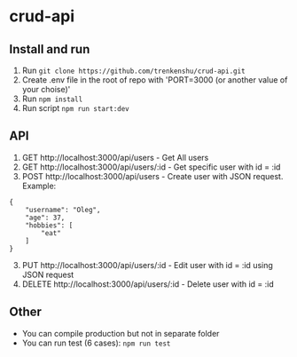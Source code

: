# crud-api

## Install and run
1. Run `git clone https://github.com/trenkenshu/crud-api.git`
1. Create .env file in the root of repo with 'PORT=3000 (or another value of your choise)'
2. Run `npm install`
3. Run script `npm run start:dev`

## API
1. GET http://localhost:3000/api/users - Get All users
2. GET http://localhost:3000/api/users/:id - Get specific user with id = :id
2. POST http://localhost:3000/api/users - Create user with JSON request. Example:
```
{
    "username": "Oleg",
    "age": 37,
    "hobbies": [
        "eat"
    ]
}
```
3. PUT http://localhost:3000/api/users/:id - Edit user with id = :id using JSON request
4. DELETE http://localhost:3000/api/users/:id - Delete user with id = :id
## Other 
- You can compile production but not in separate folder
- You can run test (6 cases): `npm run test`


